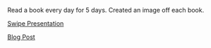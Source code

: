 Read a book every day for 5 days. Created an image off each book. 

[Swipe Presentation](https://swipe.to/152694b50n0jzxp)

[Blog Post](byerj839.wordpress.com/2017/09/04/5-in-5-project/)




